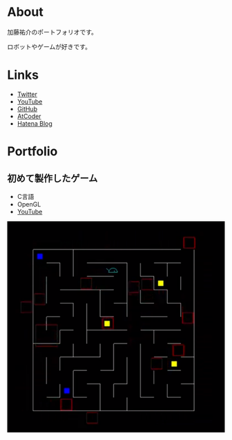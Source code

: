# About

加藤祐介のポートフォリオです。

ロボットやゲームが好きです。

# Links

- [Twitter](https://twitter.com/y_kato222)
- [YouTube](https://www.youtube.com/channel/UC4TaLIvjTNPjPys2AZjP3Rw)
- [GitHub](https://github.com/YusukeKato)
- [AtCoder](https://github.com/YusukeKato/ProgrammingContest)
- [Hatena Blog](https://kato-robotics.hatenablog.com/)

# Portfolio

## 初めて製作したゲーム

- C言語
- OpenGL
- [YouTube](https://youtu.be/X-wTG_04Z1w)

![](./Images/first_game.png)